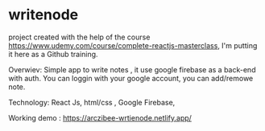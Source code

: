# writenode
project created with the help of the course https://www.udemy.com/course/complete-reactjs-masterclass, I'm putting it here as a Github training.


Overwiev: Simple app to write notes , it use google firebase as a back-end with auth. You can loggin with your google account, you can add/remowe note.

Technology: React Js, html/css , Google Firebase,

Working demo : https://arczibee-wrtienode.netlify.app/
